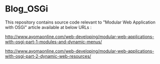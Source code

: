# Blog_OSGi

This repository contains source code relevant to "Modular Web Application with OSGi" article available at below URLs :

http://www.ayomaonline.com/web-developing/modular-web-applications-with-osgi-part-1-modules-and-dynamic-menus/

http://www.ayomaonline.com/web-developing/modular-web-applications-with-osgi-part-2-dynamic-web-resources/
